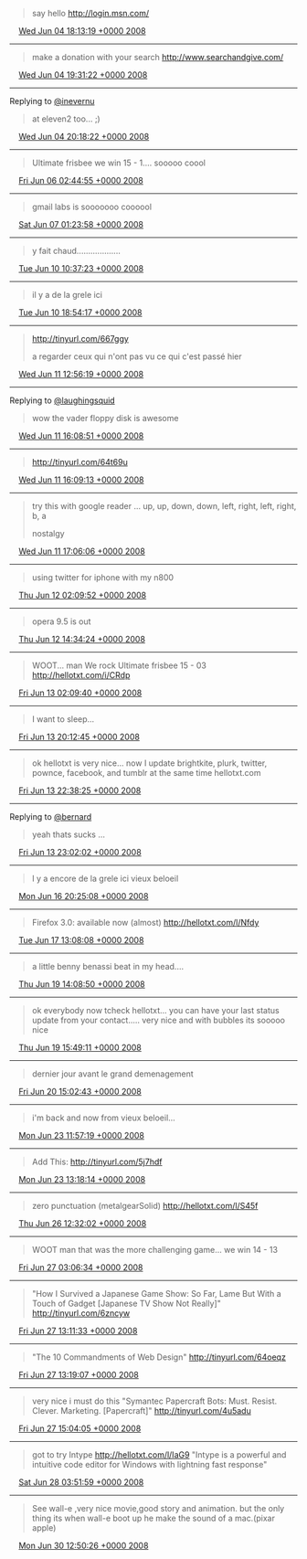 > say hello http://login.msn.com/

<img src="/media/tweet.ico" width="12" /> [Wed Jun 04 18:13:19 +0000 2008](https://twitter.com/eduplessis/status/827027495)

----

> make a donation with your search http://www.searchandgive.com/

<img src="/media/tweet.ico" width="12" /> [Wed Jun 04 19:31:22 +0000 2008](https://twitter.com/eduplessis/status/827078472)

----

Replying to [@inevernu](https://twitter.com/inevernu/status/827094993)

> at eleven2 too... ;)

<img src="/media/tweet.ico" width="12" /> [Wed Jun 04 20:18:22 +0000 2008](https://twitter.com/eduplessis/status/827108904)

----

> Ultimate frisbee we win 15 - 1.... sooooo coool

<img src="/media/tweet.ico" width="12" /> [Fri Jun 06 02:44:55 +0000 2008](https://twitter.com/eduplessis/status/828125219)

----

> gmail labs is sooooooo coooool

<img src="/media/tweet.ico" width="12" /> [Sat Jun 07 01:23:58 +0000 2008](https://twitter.com/eduplessis/status/828781867)

----

> y fait chaud...................

<img src="/media/tweet.ico" width="12" /> [Tue Jun 10 10:37:23 +0000 2008](https://twitter.com/eduplessis/status/831232574)

----

> il y a de la grele ici

<img src="/media/tweet.ico" width="12" /> [Tue Jun 10 18:54:17 +0000 2008](https://twitter.com/eduplessis/status/831559965)

----

> http://tinyurl.com/667ggy
>
> a regarder ceux qui n'ont pas vu ce qui c'est passé hier

<img src="/media/tweet.ico" width="12" /> [Wed Jun 11 12:56:19 +0000 2008](https://twitter.com/eduplessis/status/832140709)

----

Replying to [@laughingsquid](https://twitter.com/LaughingSquid/status/832274564)

> wow the vader floppy disk is awesome

<img src="/media/tweet.ico" width="12" /> [Wed Jun 11 16:08:51 +0000 2008](https://twitter.com/eduplessis/status/832283296)

----

> http://tinyurl.com/64t69u

<img src="/media/tweet.ico" width="12" /> [Wed Jun 11 16:09:13 +0000 2008](https://twitter.com/eduplessis/status/832283562)

----

> try this with google reader ...
> up, up, down, down, left, right, left, right, b, a
>
> nostalgy

<img src="/media/tweet.ico" width="12" /> [Wed Jun 11 17:06:06 +0000 2008](https://twitter.com/eduplessis/status/832325411)

----

> using twitter for iphone with my n800

<img src="/media/tweet.ico" width="12" /> [Thu Jun 12 02:09:52 +0000 2008](https://twitter.com/eduplessis/status/832668594)

----

> opera 9.5 is out

<img src="/media/tweet.ico" width="12" /> [Thu Jun 12 14:34:24 +0000 2008](https://twitter.com/eduplessis/status/833059435)

----

> WOOT... man We rock Ultimate frisbee 15 - 03 http://hellotxt.com/i/CRdp

<img src="/media/tweet.ico" width="12" /> [Fri Jun 13 02:09:40 +0000 2008](https://twitter.com/eduplessis/status/833513922)

----

> I want to sleep...

<img src="/media/tweet.ico" width="12" /> [Fri Jun 13 20:12:45 +0000 2008](https://twitter.com/eduplessis/status/834165321)

----

> ok hellotxt is very nice... now I update brightkite, plurk, twitter, pownce, facebook, and tumblr at the same time hellotxt.com

<img src="/media/tweet.ico" width="12" /> [Fri Jun 13 22:38:25 +0000 2008](https://twitter.com/eduplessis/status/834255295)

----

Replying to [@bernard](https://twitter.com/bernard/status/834253986)

> yeah thats sucks ...

<img src="/media/tweet.ico" width="12" /> [Fri Jun 13 23:02:02 +0000 2008](https://twitter.com/eduplessis/status/834267755)

----

> l y a encore de la grele ici vieux beloeil

<img src="/media/tweet.ico" width="12" /> [Mon Jun 16 20:25:08 +0000 2008](https://twitter.com/eduplessis/status/836273119)

----

> Firefox 3.0: available now (almost) http://hellotxt.com/l/Nfdy

<img src="/media/tweet.ico" width="12" /> [Tue Jun 17 13:08:08 +0000 2008](https://twitter.com/eduplessis/status/836827091)

----

> a little benny benassi beat in my head....

<img src="/media/tweet.ico" width="12" /> [Thu Jun 19 14:08:50 +0000 2008](https://twitter.com/eduplessis/status/838684944)

----

> ok everybody now tcheck hellotxt... you can have your last status update from your contact..... very nice and with bubbles its sooooo nice

<img src="/media/tweet.ico" width="12" /> [Thu Jun 19 15:49:11 +0000 2008](https://twitter.com/eduplessis/status/838758688)

----

> dernier jour avant le grand demenagement

<img src="/media/tweet.ico" width="12" /> [Fri Jun 20 15:02:43 +0000 2008](https://twitter.com/eduplessis/status/839559757)

----

> i'm back and now from vieux beloeil...

<img src="/media/tweet.ico" width="12" /> [Mon Jun 23 11:57:19 +0000 2008](https://twitter.com/eduplessis/status/841574165)

----

> Add This: http://tinyurl.com/5j7hdf

<img src="/media/tweet.ico" width="12" /> [Mon Jun 23 13:18:14 +0000 2008](https://twitter.com/eduplessis/status/841621899)

----

> zero punctuation (metalgearSolid) http://hellotxt.com/l/S45f

<img src="/media/tweet.ico" width="12" /> [Thu Jun 26 12:32:02 +0000 2008](https://twitter.com/eduplessis/status/844091367)

----

> WOOT man that was the more challenging game... we win 14 - 13

<img src="/media/tweet.ico" width="12" /> [Fri Jun 27 03:06:34 +0000 2008](https://twitter.com/eduplessis/status/844650324)

----

> "How I Survived a Japanese Game Show: So Far, Lame But With a Touch of Gadget [Japanese TV Show Not Really]" http://tinyurl.com/6zncyw

<img src="/media/tweet.ico" width="12" /> [Fri Jun 27 13:11:33 +0000 2008](https://twitter.com/eduplessis/status/844940756)

----

> "The 10 Commandments of Web Design" http://tinyurl.com/64oeqz

<img src="/media/tweet.ico" width="12" /> [Fri Jun 27 13:19:07 +0000 2008](https://twitter.com/eduplessis/status/844945711)

----

> very nice i must do this   "Symantec Papercraft Bots: Must. Resist. Clever. Marketing. [Papercraft]" http://tinyurl.com/4u5adu

<img src="/media/tweet.ico" width="12" /> [Fri Jun 27 15:04:05 +0000 2008](https://twitter.com/eduplessis/status/845025153)

----

> got to try Intype http://hellotxt.com/l/IaG9 "Intype is a powerful and intuitive code editor for Windows with lightning fast response"

<img src="/media/tweet.ico" width="12" /> [Sat Jun 28 03:51:59 +0000 2008](https://twitter.com/eduplessis/status/845409737)

----

> See wall-e ,very nice movie,good story and animation. but the only thing its when wall-e boot up he make the sound of a mac.(pixar apple)

<img src="/media/tweet.ico" width="12" /> [Mon Jun 30 12:50:26 +0000 2008](https://twitter.com/eduplessis/status/846874242)